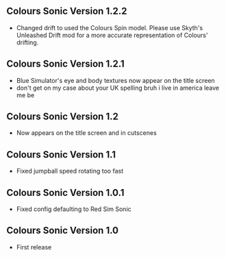## Colours Sonic Version 1.2.2
- Changed drift to used the Colours Spin model. Please use Skyth's Unleashed Drift mod for a more accurate representation of Colours' drifting.
## Colours Sonic Version 1.2.1
- Blue Simulator's eye and body textures now appear on the title screen
- don't get on my case about your UK spelling bruh i live in america leave me be
## Colours Sonic Version 1.2
- Now appears on the title screen and in cutscenes
## Colours Sonic Version 1.1
- Fixed jumpball speed rotating too fast
## Colours Sonic Version 1.0.1
- Fixed config defaulting to Red Sim Sonic
## Colours Sonic Version 1.0
- First release
